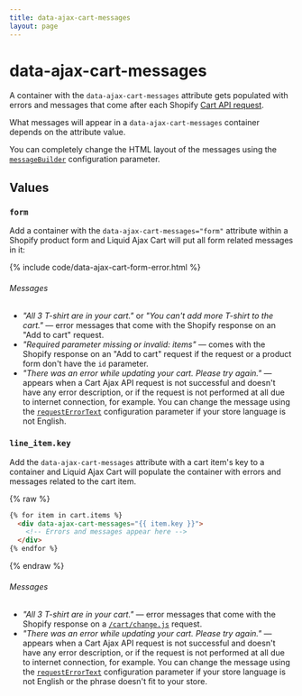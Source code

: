 ```yaml
---
title: data-ajax-cart-messages
layout: page
---
```


# data-ajax-cart-messages

A container with the `data-ajax-cart-messages` attribute gets populated with errors and messages that come after each Shopify [Cart API request](/v1/reference/requests/).

What messages will appear in a `data-ajax-cart-messages` container depends on the attribute value.

You can completely change the HTML layout of the messages using the [`messageBuilder`](/v1/reference/messageBuilder/) configuration parameter.

## Values

### `form`

Add a container with the `data-ajax-cart-messages="form"` attribute within a Shopify product form and Liquid Ajax Cart will put all form related messages in it:

{% include code/data-ajax-cart-form-error.html %}

###### Messages
* *"All 3 T-shirt are in your cart."* or *"You can't add more T-shirt to the cart."* — error messages that come with the Shopify response on an "Add to cart" request.
* *"Required parameter missing or invalid: items"* — comes with the Shopify response on an "Add to cart" request if the request or a product form don't have the `id` parameter.
* *"There was an error while updating your cart. Please try again."* — appears when a Cart Ajax API request is not successful and doesn't have any error description, or if the request is not performed at all due to internet connection, for example. You can change the message using the [`requestErrorText`](/v1/reference/requestErrorText/) configuration parameter if your store language is not English.

### `line_item.key`

Add the `data-ajax-cart-messages` attribute with a cart item's key to a container and Liquid Ajax Cart will populate the container with errors and messages related to the cart item.

{% raw %}
```html
{% for item in cart.items %}
  <div data-ajax-cart-messages="{{ item.key }}">
  	<!-- Errors and messages appear here --> 
  </div>
{% endfor %}
```
{% endraw %}

###### Messages
* *"All 3 T-shirt are in your cart."* — error messages that come with the Shopify response on a [`/cart/change.js`](https://shopify.dev/api/ajax/reference/cart#post-locale-cart-change-js) request.
* *"There was an error while updating your cart. Please try again."* — appears when a Cart Ajax API request is not successful and doesn't have any error description, or if the request is not performed at all due to internet connection, for example. You can change the message using the [`requestErrorText`](/v1/reference/requestErrorText/) configuration parameter if your store language is not English or the phrase doesn't fit to your store.
